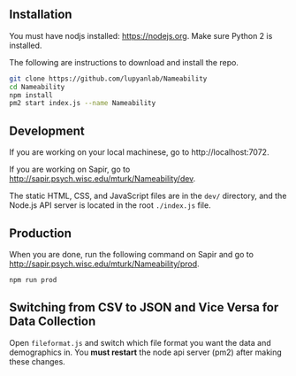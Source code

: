 ## Installation

You must have nodjs installed: https://nodejs.org. Make sure Python 2 is installed.

The following are instructions to download and install the repo.

```sh
git clone https://github.com/lupyanlab/Nameability 
cd Nameability
npm install
pm2 start index.js --name Nameability 
```

## Development

If you are working on your local machinese, go to http://localhost:7072.

If you are working on Sapir, go to http://sapir.psych.wisc.edu/mturk/Nameability/dev.

The static HTML, CSS, and JavaScript files are in the `dev/` directory, and the Node.js API server is located in the root `./index.js` file.

## Production

When you are done, run the following command on Sapir and go to http://sapir.psych.wisc.edu/mturk/Nameability/prod.

```sh
npm run prod
```


## Switching from CSV to JSON and Vice Versa for Data Collection

Open `fileformat.js` and switch which file format you want the data and demographics in. You **must restart** the node api server (pm2) after making these changes.
